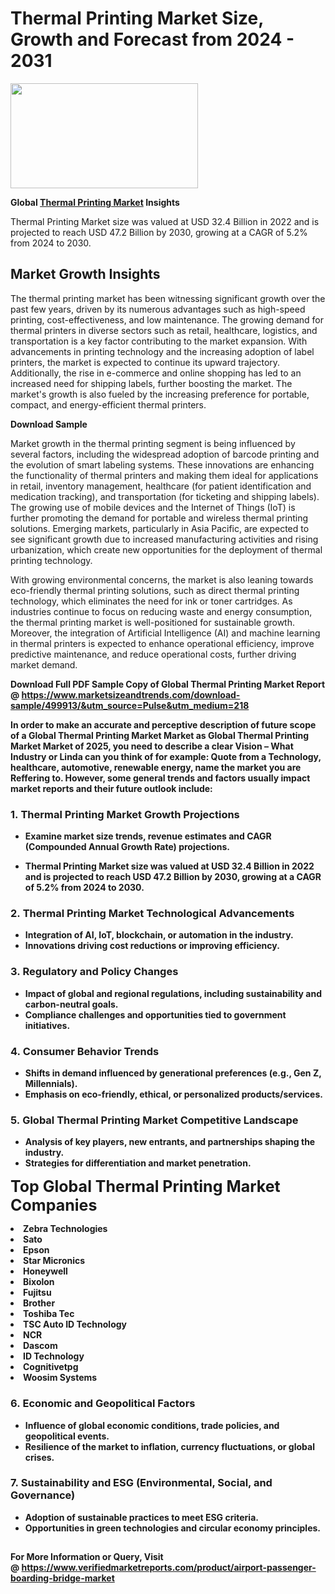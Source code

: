 <H1>Thermal Printing Market Size, Growth and Forecast from 2024 - 2031</H1><img class="aligncenter size-medium wp-image-584254" src="https://thirdeyenews.in/wp-content/uploads/2024/09/Global-Market-Research-300x168.jpeg" alt="" width="300" height="168" /><p><strong>Global&nbsp;<a href="https://www.marketsizeandtrends.com/download-sample/499913/&amp;utm_source=Pulse&amp;utm_medium=218">Thermal Printing Market</a> Insights</strong></p><p>Thermal Printing Market size was valued at USD 32.4 Billion in 2022 and is projected to reach USD 47.2 Billion by 2030, growing at a CAGR of 5.2% from 2024 to 2030.</p><p><h2>Market Growth Insights</h2> <p>The thermal printing market has been witnessing significant growth over the past few years, driven by its numerous advantages such as high-speed printing, cost-effectiveness, and low maintenance. The growing demand for thermal printers in diverse sectors such as retail, healthcare, logistics, and transportation is a key factor contributing to the market expansion. With advancements in printing technology and the increasing adoption of label printers, the market is expected to continue its upward trajectory. Additionally, the rise in e-commerce and online shopping has led to an increased need for shipping labels, further boosting the market. The market's growth is also fueled by the increasing preference for portable, compact, and energy-efficient thermal printers.</p> <p><strong>Download Sample</strong></p> <p>Market growth in the thermal printing segment is being influenced by several factors, including the widespread adoption of barcode printing and the evolution of smart labeling systems. These innovations are enhancing the functionality of thermal printers and making them ideal for applications in retail, inventory management, healthcare (for patient identification and medication tracking), and transportation (for ticketing and shipping labels). The growing use of mobile devices and the Internet of Things (IoT) is further promoting the demand for portable and wireless thermal printing solutions. Emerging markets, particularly in Asia Pacific, are expected to see significant growth due to increased manufacturing activities and rising urbanization, which create new opportunities for the deployment of thermal printing technology.</p> <p>With growing environmental concerns, the market is also leaning towards eco-friendly thermal printing solutions, such as direct thermal printing technology, which eliminates the need for ink or toner cartridges. As industries continue to focus on reducing waste and energy consumption, the thermal printing market is well-positioned for sustainable growth. Moreover, the integration of Artificial Intelligence (AI) and machine learning in thermal printers is expected to enhance operational efficiency, improve predictive maintenance, and reduce operational costs, further driving market demand.</p> <p><strong></p><p><span class=""><strong>Download Full PDF Sample Copy of Global Thermal Printing Market Report</strong> @ <a href="https://www.marketsizeandtrends.com/download-sample/499913/&amp;utm_source=Pulse&amp;utm_medium=218" target="_blank">https://www.marketsizeandtrends.com/download-sample/499913/&amp;utm_source=Pulse&amp;utm_medium=218</a></span></p><p>In order to make an accurate and perceptive description of future scope of a Global&nbsp;Thermal Printing Market Market as Global&nbsp;Thermal Printing Market Market of 2025, you need to describe a clear Vision &ndash; What Industry or Linda can you think of for example: Quote from a Technology, healthcare, automotive, renewable energy, name the market you are Reffering to. However, some general trends and factors usually impact market reports and their future outlook include:</p><h3>1.&nbsp;<strong>Thermal Printing Market Growth Projections</strong></h3><ul><li>Examine market size trends, revenue estimates and CAGR (Compounded Annual Growth Rate) projections.</li><li><p>Thermal Printing Market size was valued at USD 32.4 Billion in 2022 and is projected to reach USD 47.2 Billion by 2030, growing at a CAGR of 5.2% from 2024 to 2030.</p></li></ul><h3>2.&nbsp;<strong>Thermal Printing Market Technological Advancements</strong></h3><ul><li>Integration of AI, IoT, blockchain, or automation in the industry.</li><li>Innovations driving cost reductions or improving efficiency.</li></ul><h3>3.&nbsp;<strong>Regulatory and Policy Changes</strong></h3><ul><li>Impact of global and regional regulations, including sustainability and carbon-neutral goals.</li><li>Compliance challenges and opportunities tied to government initiatives.</li></ul><h3>4.&nbsp;<strong>Consumer Behavior Trends</strong></h3><ul><li>Shifts in demand influenced by generational preferences (e.g., Gen Z, Millennials).</li><li>Emphasis on eco-friendly, ethical, or personalized products/services.</li></ul><h3>5.&nbsp;<strong>Global Thermal Printing Market Competitive Landscape</strong></h3><ul><li>Analysis of key players, new entrants, and partnerships shaping the industry.</li><li>Strategies for differentiation and market penetration.</li></ul><p data-pm-slice="1 1 []"><span style="color: inherit; font-family: inherit; font-size: 25px;">Top Global Thermal Printing Market Companies</span></p><div class="" data-test-id=""><p><li>Zebra Technologies</li><li> Sato</li><li> Epson</li><li> Star Micronics</li><li> Honeywell</li><li> Bixolon</li><li> Fujitsu</li><li> Brother</li><li> Toshiba Tec</li><li> TSC Auto ID Technology</li><li> NCR</li><li> Dascom</li><li> ID Technology</li><li> Cognitivetpg</li><li> Woosim Systems</li></p></div><h3>6.&nbsp;<strong>Economic and Geopolitical Factors</strong></h3><ul><li>Influence of global economic conditions, trade policies, and geopolitical events.</li><li>Resilience of the market to inflation, currency fluctuations, or global crises.</li></ul><h3>7.&nbsp;<strong>Sustainability and ESG (Environmental, Social, and Governance)</strong></h3><ul><li>Adoption of sustainable practices to meet ESG criteria.</li><li>Opportunities in green technologies and circular economy principles.</li></ul><h2><strong style="font-size: 14px;">For More Information or Query, Visit @&nbsp;</strong><a style="background-color: #ffffff; font-size: 14px;" href="https://www.marketsizeandtrends.com/report/thermal-printing-market/" target="_blank">https://www.verifiedmarketreports.com/product/airport-passenger-boarding-bridge-market</a></h2>
